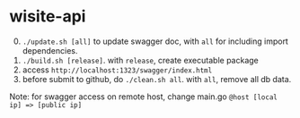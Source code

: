 # wisite-api

0. `./update.sh [all]` to update swagger doc, with `all` for including import dependencies.
1. `./build.sh [release]`. with `release`, create executable package
2. access `http://localhost:1323/swagger/index.html`
3. before submit to github, do `./clean.sh all`. with `all`, remove all db data.

Note: for swagger access on remote host, change main.go `@host [local ip] => [public ip]`
